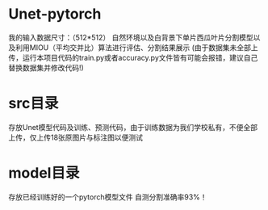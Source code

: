 # Unet-pytorch
我的输入数据尺寸：（512*512）
自然环境以及白背景下单片西瓜叶片分割模型以及利用MIOU（平均交并比）算法进行评估、分割结果展示
(由于数据集未全部上传，运行本项目代码的train.py或者accuracy.py文件皆有可能会报错，建议自己替换数据集并修改代码!)

# src目录
存放Unet模型代码及训练、预测代码，由于训练数据为我们学校私有，不便全部上传，仅上传18张原图片与标注图以便测试

# model目录
存放已经训练好的一个pytorch模型文件
自测分割准确率93%！
